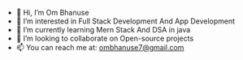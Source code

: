 - 👋 Hi, I’m Om Bhanuse
- 👀 I’m interested in Full Stack Development And App Development
- 🌱 I’m currently learning Mern Stack And DSA in java
- 💞️ I’m looking to collaborate on Open-source projects
- 📫 You can reach me at: ombhanuse7@gmail.com
  




<!---
OMBHANUSE1234/OMBHANUSE1234 is a ✨ special ✨ repository because its `README.md` (this file) appears on your GitHub profile.
You can click the Preview link to take a look at your changes.
--->
